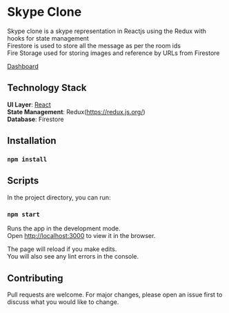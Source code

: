 # Skype Clone

Skype clone is a skype representation in Reactjs using the Redux with hooks for state management<br />
Firestore is used to store all the message as per the room ids<br />
Fire Storage used for storing images and reference by URLs from Firestore

[Dashboard](https://skype-clone-fdf54.web.app/)

## Technology Stack
**UI Layer**: [React](https://reactjs.org/)<br />
**State Management**: Redux(https://redux.js.org/)<br />
**Database**: Firestore<br />

## Installation

### `npm install`

## Scripts

In the project directory, you can run:

### `npm start`

Runs the app in the development mode.<br />
Open [http://localhost:3000](http://localhost:3000) to view it in the browser.

The page will reload if you make edits.<br />
You will also see any lint errors in the console.

## Contributing
Pull requests are welcome. For major changes, please open an issue first to discuss what you would like to change.
